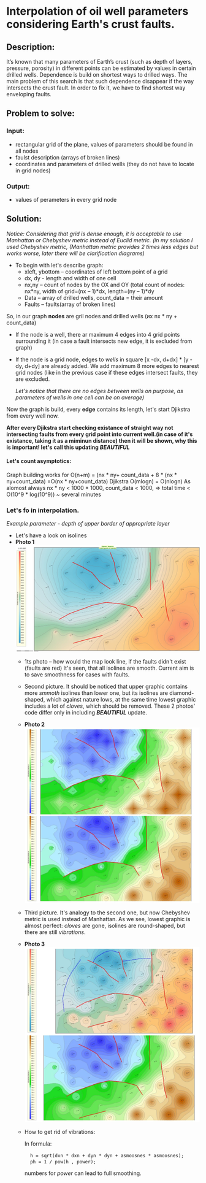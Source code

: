 # Interpolation of oil well parameters considering Earth's crust faults.
## Description:
It’s known that many parameters of Earth’s crust  (such as depth of layers, pressure, porosity) in different points can be estimated by values in certain drilled wells. Dependence is build on shortest ways to drilled ways. The main problem of this search is that such dependence disappear if the way intersects the crust fault. In order to fix it, we have to find shortest way enveloping faults.  

## Problem to solve:
### Input:
* rectangular grid of the plane, values of parameters should be found in all nodes
* faulst description (arrays of broken lines)
* coordinates and parameters of drilled wells (they do not have to locate in grid nodes)
### Output:
* values of perameters in every grid node

## Solution:
 *Notice: Considering that grid is dense enough, it is acceptable to use Manhattan or Chebyshev metric instead of Euclid metric. (in my solution I used Chebyshev metric, (Manhattan metric provides 2 times less edges but works worse, later there will be clarification diagrams)*
* To begin with let's describe graph:
  * xleft, ybottom – coordinates of left bottom point of a grid
  * dx, dy - length and width of one cell
  * nx,ny – count of nodes by the OX and OY (total count of nodes: nx*ny, width of grid=(nx – 1)*dx, length=(ny – 1)*dy
  * Data – array of drilled wells, count_data = their amount
  * Faults – faults(array of broken lines) </br>

So, in our graph **nodes** are gril nodes and drilled wells (их nx * ny + count_data) 
* If the node is a well, there ar maximum 4 edges into 4 grid points surrounding it (in case a fault intersects new edge, it is excluded from graph)
* If the node is a grid node, edges to *wells* in square [x -dx, d+dx] * [y -dy, d+dy] are already added. We add maximum 8 more edges to nearest grid nodes (like in the previous case if these edges intersect faults, they are excluded.

  *Let's notice that there are no edges between wells  on purpose, as parameters of wells in one cell can be on average)*

Now the graph is build, every **edge** contains its length, let's start Djikstra from every well now.

**After every Djikstra start checking existance of straight way not intersecting faults from every grid point into current well.(in case of it's existance, taking it as a miminun distance) then it will be shown, why this is important! let's call this updating *BEAUTIFUL***

#### Let's count asymptotics:
Graph building works for O(n+m) = (nx * ny+ count_data + 8 * (nx * ny+count_data) =O(nx * ny+count_data)
Djikstra  O(mlogn) = O(nlogn)
As alomost always nx * ny < 1000 * 1000, count_data < 1000, => total time < O(10^9 * log(10^9)) ~ several minutes

### Let's fo in interpolation.
*Example parameter - depth of upper border of appropriate layer*
* Let's have a look on isolines 
* **Photo 1**
  ![Photo 1](https://github.com/Polinakleidman/Interpolation_with_fractures/blob/main/1.jpg "")
  * 1ts photo – how would the map look line, if the faults didn't exist (faults are red) It's seen, that all isolines are smooth. Current aim is to save smoothness for cases with faults.
  
  * Second picture. It should be noticed that upper graphic contains more *smmoth* isolines than lower one, but its isolines are diamond-shaped, which against nature lows, at the same time lowest graphic includes a lot of *cloves*, which should be removed. These 2 photos' code differ only in including  ***BEAUTIFUL*** update.
  * **Photo 2**
  ![Photo 2](https://github.com/Polinakleidman/Interpolation_with_fractures/blob/main/no_diag.jpg "") 
  
  * Third picture. It's analogy to the second one, but now Chebyshev metric is used instead of Manhattan. As we see, lowest graphic is almost perfect: *cloves* are gone, isolines are round-shaped, but there are still *vibrations*.
  * **Photo 3**
  ![Photo 3](https://github.com/Polinakleidman/Interpolation_with_fractures/blob/main/diag.jpg "")
  * How to get rid of vibrations:
    
    In formula:
    ```
      h = sqrt(dxn * dxn + dyn * dyn + asmoosnes * asmoosnes);
      ph = 1 / pow(h , power); 
    ``` 
      numbers for *power* can lead to full smoothing. 
